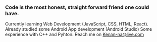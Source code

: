 ### Code is the most honest, straight forward friend one could have.  
Currently learning Web Development (JavaScript, CSS, HTML, React).  
Already studied some Android App development (Android Studio)
Some experience with C++ and Pyhton.
Reach me on Kenan-na@live.com  

<!--
**Kenan-Alnaser/Kenan-Alnaser** is a ✨ _special_ ✨ repository because its `README.md` (this file) appears on your GitHub profile.

Here are some ideas to get you started:

- 🔭 I’m currently working on ...
- 🌱 I’m currently learning ...
- 👯 I’m looking to collaborate on ...
- 🤔 I’m looking for help with ...
- 💬 Ask me about ...
- 📫 How to reach me: ...
- 😄 Pronouns: ...
- ⚡ Fun fact: ...
-->
